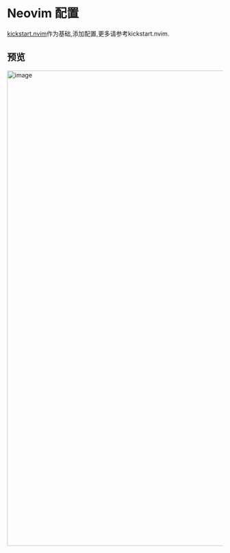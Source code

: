 # Neovim 配置

[kickstart.nvim](https://github.com/nvim-lua/kickstart.nvim)作为基础,添加配置,更多请参考kickstart.nvim.

## 预览

<img width="1111" alt="image" src="https://github.com/luobingme/.nvim/assets/62934849/1e13f85c-c4b1-4813-8d44-8201fa3eea28">
